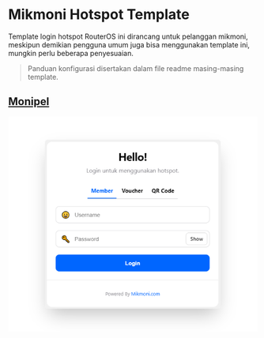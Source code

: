 # Mikmoni Hotspot Template

Template login hotspot RouterOS ini dirancang untuk pelanggan mikmoni, meskipun demikian pengguna umum juga bisa menggunakan template ini, mungkin perlu beberapa penyesuaian.

> Panduan konfigurasi disertakan dalam file readme masing-masing template.

## [Monipel](https://github.com/renomureza/mikmoni-hotspot-template/tree/master/monipel)

<img src="https://raw.githubusercontent.com/renomureza/mikmoni-hotspot-template/master/monipel.png" />
